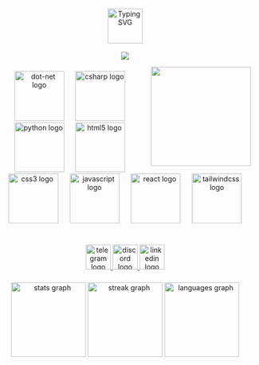 <p align="center"><img src="https://komarev.com/ghpvc/?username=TungusSs&style=flat-square&color=blue" alt=""></p>

<p align="center">
  <a href="https://git.io/typing-svg">
          <img src="https://readme-typing-svg.demolab.com?font=JetBrains+Mono&size=16&duration=2000&pause=2000&color=F7AF0EFF&center=true&vCenter=true&multiline=true&random=false&width=435&lines=Hi+there+%F0%9F%91%8B+I'm+TungusSs;Student+%7C+Software+Engineer+%7C+Dreamer" height="70" alt="Typing SVG"/>
  </a>
     <br/>
    <br/>
    <a href="https://github.com/TungusSs">
        <img src="https://github-stats-alpha.vercel.app/api?username=TungusSs&cc=22272e&tc=F7AF0EFF&ic=fff&bc=0000">
    </a>
</p>

<img align="right" height="200" src="https://media.giphy.com/media/v1.Y2lkPTc5MGI3NjExbDE0MGxwcXJzbXFpdHZicmkwOWtlODM3cGppYTFhMmVzamFsZzZvZSZlcD12MV9pbnRlcm5hbF9naWZfYnlfaWQmY3Q9Zw/jdFm2bcWlj4EUVCpc0/giphy.gif"  />

###

<div align="center">
  <img src="https://skillicons.dev/icons?i=dotnet" height="100" alt="dot-net logo"  />
  <img width="15" />
  <img src="https://skillicons.dev/icons?i=cs" height="100" alt="csharp logo"  />
  <img width="15" />
  <img src="https://skillicons.dev/icons?i=py" height="100" alt="python logo"  />
  <img width="15" />
  <img src="https://skillicons.dev/icons?i=html" height="100" alt="html5 logo"  />
  <img width="15" />
  <img src="https://skillicons.dev/icons?i=css" height="100" alt="css3 logo"  />
  <img width="15" />
  <img src="https://skillicons.dev/icons?i=js" height="100" alt="javascript logo"  />
  <img width="15" />
  <img src="https://skillicons.dev/icons?i=react" height="100" alt="react logo"  />
  <img width="15" />
  <img src="https://skillicons.dev/icons?i=tailwind" height="100" alt="tailwindcss logo"  />
</div>

###

<br clear="both">

<div align="center">
  <a href="https://t.me/ArnoVictorDorianne" target="_blank">
    <img src="https://img.shields.io/static/v1?message=Telegram&logo=telegram&label=&color=2CA5E0&logoColor=white&labelColor=&style=for-the-badge" height="50" alt="telegram logo"  />
  </a>
  <a href=" https://discordapp.com/users/528290998241984522" target="_blank">
    <img src="https://img.shields.io/static/v1?message=Discord&logo=discord&label=&color=7289DA&logoColor=white&labelColor=&style=for-the-badge" height="50" alt="discord logo"  />
  </a>
  <a href="https://www.linkedin.com/in/nikitakuznetsovv/" target="_blank">
    <img src="https://img.shields.io/static/v1?message=LinkedIn&logo=linkedin&label=&color=0077B5&logoColor=white&labelColor=&style=for-the-badge" height="50" alt="linkedin logo"  />
  </a>
</div>

###

<div align="center">
  <img src="https://github-readme-stats.vercel.app/api?username=TungusSs&hide_title=false&hide_rank=false&show_icons=true&include_all_commits=true&count_private=true&disable_animations=false&theme=great-gatsby&locale=en&hide_border=false" height="150" alt="stats graph"/>
  <img src="https://streak-stats.demolab.com?user=TungusSs&locale=en&mode=daily&theme=great-gatsby&hide_border=false&border_radius=5" height="150" alt="streak graph"  />
  <img src="https://github-readme-stats.vercel.app/api/top-langs?username=TungusSs&locale=en&hide_title=false&layout=compact&card_width=320&langs_count=5&theme=great-gatsby&hide_border=false" height="150" alt="languages graph"  />
</div>

###
